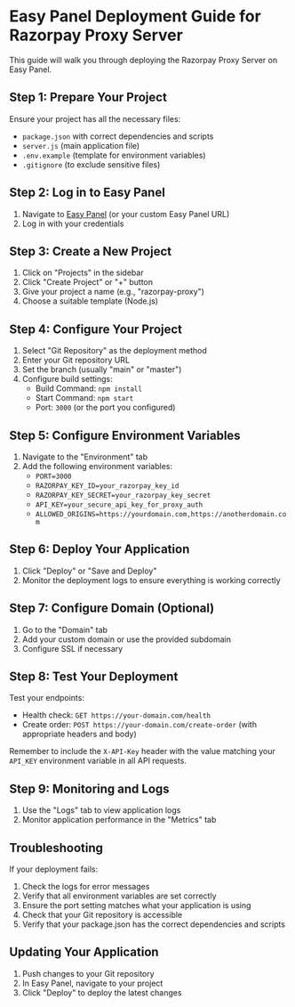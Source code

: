 # Easy Panel Deployment Guide for Razorpay Proxy Server

This guide will walk you through deploying the Razorpay Proxy Server on Easy Panel.

## Step 1: Prepare Your Project

Ensure your project has all the necessary files:
- `package.json` with correct dependencies and scripts
- `server.js` (main application file)
- `.env.example` (template for environment variables)
- `.gitignore` (to exclude sensitive files)

## Step 2: Log in to Easy Panel

1. Navigate to [Easy Panel](https://easypanel.io/) (or your custom Easy Panel URL)
2. Log in with your credentials

## Step 3: Create a New Project

1. Click on "Projects" in the sidebar
2. Click "Create Project" or "+" button
3. Give your project a name (e.g., "razorpay-proxy")
4. Choose a suitable template (Node.js)

## Step 4: Configure Your Project

1. Select "Git Repository" as the deployment method
2. Enter your Git repository URL
3. Set the branch (usually "main" or "master")
4. Configure build settings:
   - Build Command: `npm install`
   - Start Command: `npm start`
   - Port: `3000` (or the port you configured)

## Step 5: Configure Environment Variables

1. Navigate to the "Environment" tab
2. Add the following environment variables:
   - `PORT=3000`
   - `RAZORPAY_KEY_ID=your_razorpay_key_id`
   - `RAZORPAY_KEY_SECRET=your_razorpay_key_secret`
   - `API_KEY=your_secure_api_key_for_proxy_auth`
   - `ALLOWED_ORIGINS=https://yourdomain.com,https://anotherdomain.com`

## Step 6: Deploy Your Application

1. Click "Deploy" or "Save and Deploy"
2. Monitor the deployment logs to ensure everything is working correctly

## Step 7: Configure Domain (Optional)

1. Go to the "Domain" tab
2. Add your custom domain or use the provided subdomain
3. Configure SSL if necessary

## Step 8: Test Your Deployment

Test your endpoints:
- Health check: `GET https://your-domain.com/health`
- Create order: `POST https://your-domain.com/create-order` (with appropriate headers and body)

Remember to include the `X-API-Key` header with the value matching your `API_KEY` environment variable in all API requests.

## Step 9: Monitoring and Logs

1. Use the "Logs" tab to view application logs
2. Monitor application performance in the "Metrics" tab

## Troubleshooting

If your deployment fails:

1. Check the logs for error messages
2. Verify that all environment variables are set correctly
3. Ensure the port setting matches what your application is using
4. Check that your Git repository is accessible
5. Verify that your package.json has the correct dependencies and scripts

## Updating Your Application

1. Push changes to your Git repository
2. In Easy Panel, navigate to your project
3. Click "Deploy" to deploy the latest changes 